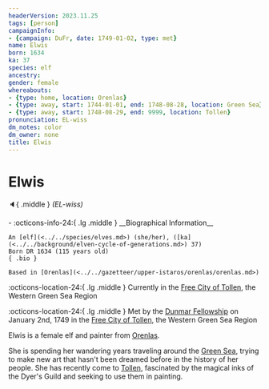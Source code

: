 ```yaml
---
headerVersion: 2023.11.25
tags: [person]
campaignInfo:
- {campaign: DuFr, date: 1749-01-02, type: met}
name: Elwis
born: 1634
ka: 37
species: elf
ancestry:
gender: female
whereabouts:
- {type: home, location: Orenlas}
- {type: away, start: 1744-01-01, end: 1748-08-28, location: Green Sea}
- {type: away, start: 1748-08-29, end: 9999, location: Tollen}
pronunciation: EL-wiss
dm_notes: color
dm_owner: none
title: Elwis
---
```

# Elwis
:speaker:{ .middle } *(EL-wiss)*  
<div class="grid cards ext-narrow-margin ext-one-column" markdown>
- :octicons-info-24:{ .lg .middle } __Biographical Information__

    An [elf](<../../species/elves.md>) (she/her), ([ka](<../../background/elven-cycle-of-generations.md>) 37)  
    Born DR 1634 (115 years old)  
    { .bio }

    Based in [Orenlas](<../../gazetteer/upper-istaros/orenlas/orenlas.md>)
</div>

:octicons-location-24:{ .lg .middle } Currently in the [Free City of Tollen](<../../gazetteer/greater-sembara/tollen/tollen.md>), the Western Green Sea Region



:octicons-location-24:{ .lg .middle } Met by the [Dunmar Fellowship](<../pcs/dunmar-fellowship/dunmar-fellowship.md>) on January 2nd, 1749 in the [Free City of Tollen](<../../gazetteer/greater-sembara/tollen/tollen.md>), the Western Green Sea Region  


Elwis is a female elf and painter from [Orenlas](<../../gazetteer/upper-istaros/orenlas/orenlas.md>). 


She is spending her wandering years traveling around the [Green Sea](<../../gazetteer/green-sea.md>), trying to make new art that hasn't been dreamed before in the history of her people. She has recently come to [Tollen](<../../gazetteer/greater-sembara/tollen/tollen.md>), fascinated by the magical inks of the Dyer's Guild and seeking to use them in painting. 


